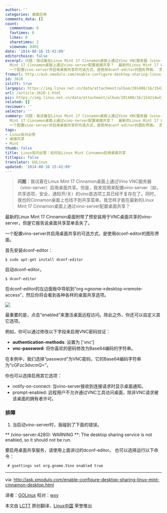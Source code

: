 ```yaml
---
author: ''
categories: 桌面应用
comments_data: []
count:
  commentnum: 0
  favtimes: 0
  likes: 0
  sharetimes: 2
  viewnum: 8465
date: '2014-08-16 15:42:09'
editorchoice: false
excerpt: 问题：我试着在Linux Mint 17 Cinnamon桌面上通过Vino VNC服务器（vino-server）启用桌面共享。但是，我发现用来配置vino-server（如，共享选项，安全，通知开/关）的vino首选项工具已经不复存在了。同时，我也的Cinnamon桌面上也找不到共享菜单。我怎样才能在最新的Linux
  Mint 17 Cinnamon桌面上通过vino-server配置桌面共享？  最新的Linux Mint 17 Cinnamon桌面附带了预安装用于VNC桌面共享的vino-server，但是它报告说桌面共享菜单丢失了。
  一个配置vino-server并启用桌面共享的可选方式，是使用dconf-editor的图形界面。 首先安装dco
fromurl: http://ask.xmodulo.com/enable-configure-desktop-sharing-linux-mint-cinnamon-desktop.html
id: 3620
islctt: true
largepic: https://img.linux.net.cn/data/attachment/album/201408/16/154214w4j1j2elyx4y9ajl.jpg
url: /article-3620-1.html
pic: https://img.linux.net.cn/data/attachment/album/201408/16/154214w4j1j2elyx4y9ajl.jpg.thumb.jpg
related: []
reviewer: ''
selector: ''
summary: 问题：我试着在Linux Mint 17 Cinnamon桌面上通过Vino VNC服务器（vino-server）启用桌面共享。但是，我发现用来配置vino-server（如，共享选项，安全，通知开/关）的vino首选项工具已经不复存在了。同时，我也的Cinnamon桌面上也找不到共享菜单。我怎样才能在最新的Linux
  Mint 17 Cinnamon桌面上通过vino-server配置桌面共享？  最新的Linux Mint 17 Cinnamon桌面附带了预安装用于VNC桌面共享的vino-server，但是它报告说桌面共享菜单丢失了。
  一个配置vino-server并启用桌面共享的可选方式，是使用dconf-editor的图形界面。 首先安装dco
tags:
- Linux有问必答
- 桌面共享
- Mint
thumb: false
title: Linux有问必答：如何在Linux Mint Cinnamon启用桌面共享
titlepic: false
translator: GOLinux
updated: '2014-08-16 15:42:09'
---
```



> 
> **问题**：我试着在Linux Mint 17 Cinnamon桌面上通过Vino VNC服务器（vino-server）启用桌面共享。但是，我发现用来配置vino-server（如，共享选项，安全，通知开/关）的vino首选项工具已经不复存在了。同时，我也的Cinnamon桌面上也找不到共享菜单。我怎样才能在最新的Linux Mint 17 Cinnamon桌面上通过vino-server配置桌面共享？
> 
> 
> 


最新的Linux Mint 17 Cinnamon桌面附带了预安装用于VNC桌面共享的vino-server，但是它报告说桌面共享菜单丢失了。


一个配置vino-server并启用桌面共享的可选方式，是使用dconf-editor的图形界面。


首先安装dconf-editor：



```
$ sudo apt-get install dconf-editor

```

启动dconf-editor。



```
$ dconf-editor

```

在dconf-editor的左边面板中导航到“org->gnome->desktop->remote-access”，然后你将会看到各种各样的桌面共享选项。


![](/data/attachment/album/201408/16/154214w4j1j2elyx4y9ajl.jpg)


最重要的是，点击“enabled”来激活桌面远程访问。除此之外，你还可以自定义其它选项。


例如，你可以通过修改以下字段来启用VNC密码验证：


* **authentication-methods**: 设置为 ['vnc']
* **vnc-password**: 将你喜欢的密码修改为Base64编码的字符串。


在本例中，我们选择“password”为VNC密码，它的Base64编码字符串为“cGFzc3dvcmQ=”。


你也可以选择启用其它选项：


* notify-on-connect: 当vino-server接收到连接请求时显示桌面通知。
* prompt-enabled: 远程用户不允许通过VNC工具访问桌面，除非VNC请求被该桌面的拥有者许可。


### 排障


1. 当启动vino-server时，我碰到了下面的错误。


\*\* (vino-server:4280): WARNING \*\*: The desktop sharing service is not enabled, so it should not be run.


要启用桌面共享服务，请使用上面讲过的dconf-editor。 也可以选择运行以下命令：



```
 # gsettings set org.gnome.Vino enabled true 

```



---


via: <http://ask.xmodulo.com/enable-configure-desktop-sharing-linux-mint-cinnamon-desktop.html>


译者：[GOLinux](https://github.com/GOLinux) 校对：[wxy](https://github.com/wxy)


本文由 [LCTT](https://github.com/LCTT/TranslateProject) 原创翻译，[Linux中国](http://linux.cn/) 荣誉推出